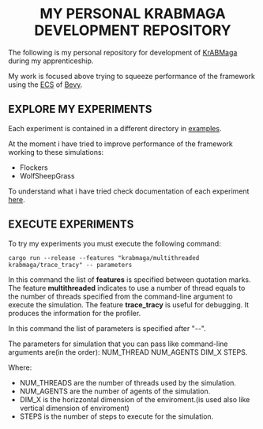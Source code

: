 <center> <h1> MY PERSONAL KRABMAGA DEVELOPMENT REPOSITORY </h1> </center>

The following is my personal repository for development of [KrABMaga](https://krabmaga.github.io/) during my apprenticeship.

My work is focused above trying to squeeze performance of the framework using the [ECS](https://en.wikipedia.org/wiki/Entity_component_system#:~:text=Entity%E2%80%93component%E2%80%93system) of [Bevy](https://bevyengine.org/). 

## EXPLORE MY EXPERIMENTS

Each experiment is contained in a different directory in [examples](https://github.com/Tonaion02/KrABMagaTirocinio_provisory/tree/fix_simulations/examples).

At the moment i have tried to improve performance of the framework working to these simulations:
- Flockers
- WolfSheepGrass

To understand what i have tried check documentation of each experiment [here](https://github.com/Tonaion02/KrABMagaTirocinio_provisory/tree/fix_simulations/experiments_doc).

## EXECUTE EXPERIMENTS

To try my experiments you must execute the following command:
```
cargo run --release --features "krabmaga/multithreaded krabmaga/trace_tracy" -- parameters 
```

In this command the list of **features** is specified between quotation marks.
The feature **multithreaded** indicates to use a number of thread equals to the number of threads specified from the command-line argument to execute the simulation.
The feature **trace_tracy** is useful for debugging. It produces the information for the profiler.
<br>

In this command the list of parameters is specified after "--".

The parameters for simulation that you can pass like command-line arguments are(in the order): NUM_THREAD NUM_AGENTS DIM_X STEPS.

Where:
- NUM_THREADS are the number of threads used by the simulation.
- NUM_AGENTS are the number of agents of the simulation.
- DIM_X is the horizzontal dimension of the enviroment.(is used also like vertical dimension of enviroment)
- STEPS is the number of steps to execute for the simulation.

